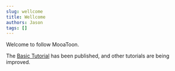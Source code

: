 ```yaml
---
slug: wellcome
title: Wellcome
authors: Jason
tags: []
---
```


Welcome to follow MooaToon.

The [Basic Tutorial](/docs/Tutorial/ImportANewCharacterAndSetupTheBasicMaterial) has been published, and other tutorials are being improved.

<!--truncate-->